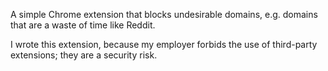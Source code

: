 A simple Chrome extension that blocks undesirable domains, e.g. domains that are
a waste of time like Reddit.

I wrote this extension, because my employer forbids the use of third-party
extensions; they are a security risk.
